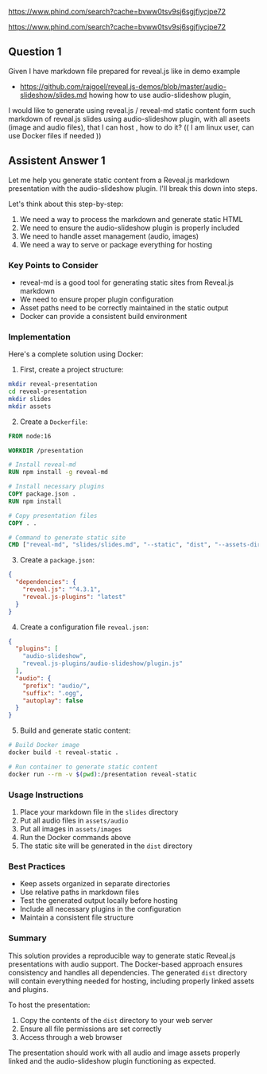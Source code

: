 

https://www.phind.com/search?cache=bvww0tsv9sj6sgjfiycjpe72

<https://www.phind.com/search?cache=bvww0tsv9sj6sgjfiycjpe72>

## Question 1

Given I have markdown file prepared for reveal.js like in demo example
* https://github.com/rajgoel/reveal.js-demos/blob/master/audio-slideshow/slides.md
howing how to use audio-slideshow plugin,

I would like to generate using reveal.js / reveal-md static content form such markdown of reveal.js slides using audio-slideshow plugin, with all aseets (image and audio files),  that I can host ,
how to do it?  (( I am linux user, can use Docker files if needed ))

## Assistent Answer 1

Let me help you generate static content from a Reveal.js markdown presentation with the audio-slideshow plugin. I'll break this down into steps.

Let's think about this step-by-step:
1. We need a way to process the markdown and generate static HTML
2. We need to ensure the audio-slideshow plugin is properly included
3. We need to handle asset management (audio, images)
4. We need a way to serve or package everything for hosting

### Key Points to Consider

* reveal-md is a good tool for generating static sites from Reveal.js markdown
* We need to ensure proper plugin configuration
* Asset paths need to be correctly maintained in the static output
* Docker can provide a consistent build environment

### Implementation

Here's a complete solution using Docker:

1. First, create a project structure:
```bash
mkdir reveal-presentation
cd reveal-presentation
mkdir slides
mkdir assets
```

2. Create a `Dockerfile`:
```dockerfile
FROM node:16

WORKDIR /presentation

# Install reveal-md
RUN npm install -g reveal-md

# Install necessary plugins
COPY package.json .
RUN npm install

# Copy presentation files
COPY . .

# Command to generate static site
CMD ["reveal-md", "slides/slides.md", "--static", "dist", "--assets-dir", "assets"]
```

3. Create a `package.json`:
```json
{
  "dependencies": {
    "reveal.js": "^4.3.1",
    "reveal.js-plugins": "latest"
  }
}
```

4. Create a configuration file `reveal.json`:
```json
{
  "plugins": [
    "audio-slideshow",
    "reveal.js-plugins/audio-slideshow/plugin.js"
  ],
  "audio": {
    "prefix": "audio/",
    "suffix": ".ogg",
    "autoplay": false
  }
}
```

5. Build and generate static content:
```bash
# Build Docker image
docker build -t reveal-static .

# Run container to generate static content
docker run --rm -v $(pwd):/presentation reveal-static
```

### Usage Instructions

1. Place your markdown file in the `slides` directory
2. Put all audio files in `assets/audio`
3. Put all images in `assets/images`
4. Run the Docker commands above
5. The static site will be generated in the `dist` directory

### Best Practices

* Keep assets organized in separate directories
* Use relative paths in markdown files
* Test the generated output locally before hosting
* Include all necessary plugins in the configuration
* Maintain a consistent file structure

### Summary

This solution provides a reproducible way to generate static Reveal.js presentations with audio support. The Docker-based approach ensures consistency and handles all dependencies. The generated `dist` directory will contain everything needed for hosting, including properly linked assets and plugins.

To host the presentation:
1. Copy the contents of the `dist` directory to your web server
2. Ensure all file permissions are set correctly
3. Access through a web browser

The presentation should work with all audio and image assets properly linked and the audio-slideshow plugin functioning as expected.

